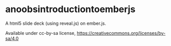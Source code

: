 anoobsintroductiontoemberjs
===========================
A html5 slide deck (using reveal.js) on ember.js. 

Available under cc-by-sa license, https://creativecommons.org/licenses/by-sa/4.0
